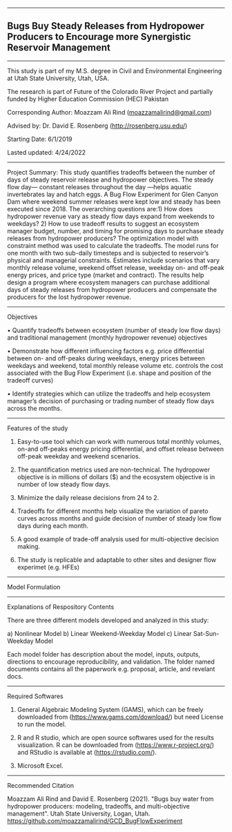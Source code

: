 _________________________________________________________________________________________________
## Bugs Buy Steady Releases from Hydropower Producers to Encourage more Synergistic Reservoir Management 
_________________________________________________________________________________________________

This study is part of my M.S. degree in Civil and Environmental Engineering at Utah State University, Utah, USA.

The research is part of Future of the Colorado River Project and partially funded by Higher Education Commission (HEC) Pakistan

Corresponding Author: Moazzam Ali Rind (moazzamalirind@gmail.com)

Advised by: Dr. David E. Rosenberg (http://rosenberg.usu.edu/)

Starting Date: 6/1/2019

Lasted updated: 4/24/2022
_________________________________________________________________________________________________________________________________________________________________________________

Project Summary: 
	This study quantifies tradeoffs between the number of days of steady reservoir release and hydropower objectives. The steady flow day— constant releases throughout the day —helps aquatic invertebrates lay and hatch eggs. A Bug Flow Experiment for Glen Canyon Dam where weekend summer releases were kept low and steady has been executed since 2018. The overarching questions are:1) How does hydropower revenue vary as steady flow days expand from weekends to weekdays?                      2) How to use tradeoff results to suggest an ecosystem manager budget, number, and timing for promising days to purchase steady releases from hydropower producers? 
   The optimization model with constraint method was used to calculate the tradeoffs. The model runs for one month with two sub-daily timesteps and is subjected to reservoir’s physical and managerial constraints. Estimates include scenarios that vary monthly release volume, weekend offset release, weekday on- and off-peak energy prices, and price type (market and contract). The results help design a program where ecosystem managers can purchase additional days of steady releases from hydropower producers and compensate the producers for the lost hydropower revenue.
	
________________________________________________________________________________________________________________________________________________________________________________
Objectives

•	Quantify tradeoffs between ecosystem (number of steady low flow days) and traditional management (monthly hydropower revenue) objectives

•	Demonstrate how different influencing factors e.g. price differential between on- and off-peaks during weekdays, energy prices between weekdays and weekend, total monthly release volume etc. controls the cost associated with the Bug Flow Experiment (i.e. shape and position of the tradeoff curves)

•	Identify strategies which can utilize the tradeoffs and help ecosystem manager’s decision of purchasing or trading number of steady flow days across the months.
_________________________________________________________________________________________________________________________________________________________________________________
Features of the study

1. Easy-to-use tool which can work with numerous total monthly volumes, on-and off-peaks energy pricing differential, and offset release between off-peak weekday and weekend scenarios.

2. The quantification metrics used are non-technical. The hydropower objective is in millions of dollars ($) and the ecosystem objective is in number of low steady flow days.

3. Minimize the daily release decisions from 24 to 2.

4. Tradeoffs for different months help visualize the variation of pareto curves across  months and guide decision of number of steady low flow days during each month.

5. A good example of trade-off analysis used for multi-objective decision making.

6. The study is replicable and adaptable to other sites and designer flow experimet (e.g. HFEs)

_________________________________________________________________________________________________________________________________________________________________________________
Model Formulation
_________________________________________________________________________________________________________________________________________________________________________________
Explanations of Respository Contents

There are three different models developed and analyzed in this study:

a) Nonlinear Model 
b) Linear Weekend-Weekday Model
c) Linear Sat-Sun-Weekday Model

Each model folder has description about the model, inputs, outputs, directions to encourage reproducibility, and validation. The folder named documents contains all the paperwork e.g. proposal, article, and revelant docs.
_________________________________________________________________________________________________________________________________________________________________________________
Required Softwares

1. General Algebraic Modeling System (GAMS), which can be freely downloaded from (https://www.gams.com/download/) but need License to run the model.

2. R and R studio, which are open source softwares used for the results visualization. R can be downloaded from (https://www.r-project.org/) and RStudio is available at (https://rstudio.com/).

3. Microsoft Excel. 
________________________________________________________________________________________________________________________________________________________________________________
Recommended Citation

Moazzam Ali Rind and David E. Rosenberg (2021). "Bugs buy water from hydropower producers: modeling, tradeoffs, and multi-objective management". Utah State University, Logan, Utah. https://github.com/moazzamalirind/GCD_BugFlowExperiment

